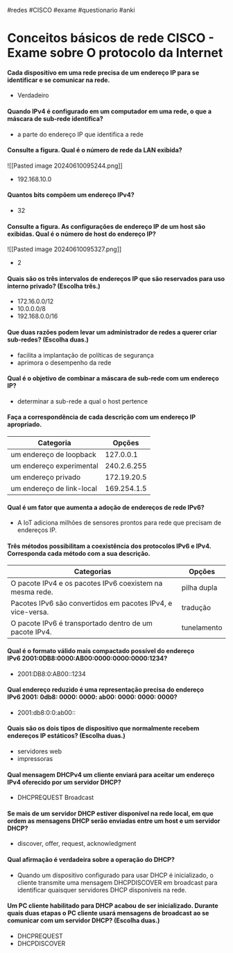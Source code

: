 #redes #CISCO #exame #questionario #anki 
# Conceitos básicos de rede CISCO - Exame sobre O protocolo da Internet

#### Cada dispositivo em uma rede precisa de um endereço IP para se identificar e se comunicar na rede.

- Verdadeiro

#### Quando IPv4 é configurado em um computador em uma rede, o que a máscara de sub-rede identifica?

- a parte do endereço IP que identifica a rede

#### Consulte a figura. Qual é o número de rede da LAN exibida?

![[Pasted image 20240610095244.png]]

- 192.168.10.0

#### Quantos bits compõem um endereço IPv4?

- 32

#### Consulte a figura. As configurações de endereço IP de um host são exibidas. Qual é o número de host do endereço IP?

![[Pasted image 20240610095327.png]]

- 2

#### Quais são os três intervalos de endereços IP que são reservados para uso interno privado? (Escolha três.)

- 172.16.0.0/12
- 10.0.0.0/8
- 192.168.0.0/16

#### Que duas razões podem levar um administrador de redes a querer criar sub-redes? (Escolha duas.)

- facilita a implantação de políticas de segurança
- aprimora o desempenho da rede

#### Qual é o objetivo de combinar a máscara de sub-rede com um endereço IP?

- determinar a sub-rede a qual o host pertence

#### Faça a correspondência de cada descrição com um endereço IP apropriado.

| Categoria                 | Opções      |
| ------------------------- | ----------- |
| um endereço de loopback   | 127.0.0.1   |
| um endereço experimental  | 240.2.6.255 |
| um endereço privado       | 172.19.20.5 |
| um endereço de link-local | 169.254.1.5 |

#### Qual é um fator que aumenta a adoção de endereços de rede IPv6?

- A IoT adiciona milhões de sensores prontos para rede que precisam de endereços IP.

#### Três métodos possibilitam a coexistência dos protocolos IPv6 e IPv4. Corresponda cada método com a sua descrição.

| Categorias                                                  | Opções      |
| ----------------------------------------------------------- | ----------- |
| O pacote IPv4 e os pacotes IPv6 coexistem na mesma rede.    | pilha dupla |
| Pacotes IPv6 são convertidos em pacotes IPv4, e vice-versa. | tradução    |
| O pacote IPv6 é transportado dentro de um pacote IPv4.      | tunelamento |

#### Qual é o formato válido mais compactado possível do endereço IPv6 2001:0DB8:0000:AB00:0000:0000:0000:1234?

- 2001:DB8:0:AB00::1234

#### Qual endereço reduzido é uma representação precisa do endereço IPv6 2001: 0db8: 0000: 0000: ab00: 0000: 0000: 0000?

- 2001:db8:0:0:ab00::

#### Quais são os dois tipos de dispositivo que normalmente recebem endereços IP estáticos? (Escolha duas.)

- servidores web
- impressoras

#### Qual mensagem DHCPv4 um cliente enviará para aceitar um endereço IPv4 oferecido por um servidor DHCP?

- DHCPREQUEST Broadcast

#### Se mais de um servidor DHCP estiver disponível na rede local, em que ordem as mensagens DHCP serão enviadas entre um host e um servidor DHCP?

- discover, offer, request, acknowledgment

#### Qual afirmação é verdadeira sobre a operação do DHCP?

- Quando um dispositivo configurado para usar DHCP é inicializado, o cliente transmite uma mensagem DHCPDISCOVER em broadcast para identificar quaisquer servidores DHCP disponíveis na rede.

#### Um PC cliente habilitado para DHCP acabou de ser inicializado. Durante quais duas etapas o PC cliente usará mensagens de broadcast ao se comunicar com um servidor DHCP? (Escolha duas.)

- DHCPREQUEST
- DHCPDISCOVER
